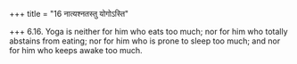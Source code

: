 +++
title = "16 नात्यश्नतस्तु योगोऽस्ति"

+++
6.16. Yoga is neither for him who eats too much; nor for him who totally
abstains from eating; nor for him who is prone to sleep too much; and
nor for him who keeps awake too much.
